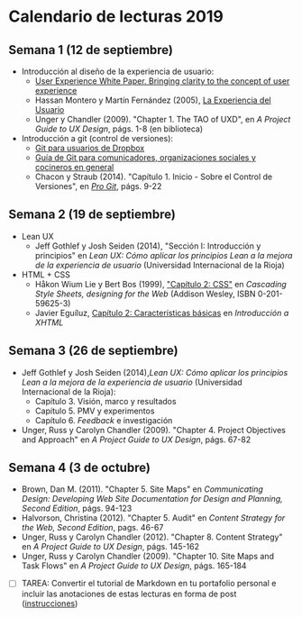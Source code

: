 # Calendario de lecturas 2019

## Semana 1 (12 de septiembre)

- Introducción al diseño de la experiencia de usuario:
    + [User Experience White Paper. Bringing clarity to the concept of user experience](https://www.allaboutux.org/files/UX-WhitePaper.pdf)
    + Hassan Montero y Martín Fernández (2005), [La Experiencia del Usuario](http://www.nosolousabilidad.com/articulos/experiencia_del_usuario.htm)
    + Unger y Chandler (2009). "Chapter 1. The TAO of UXD", en _A Project Guide to UX Design_, págs. 1-8 (en biblioteca)
- Introducción a git (control de versiones):
    + [Git para usuarios de Dropbox](git-para-usuarios-dropbox.html)
    + [Guía de Git para comunicadores, organizaciones sociales y cocineros en general](https://comunicacionabierta.net/2017/02/git-comunicadores-sociales/)
    + Chacon y Straub (2014). "Capítulo 1. Inicio - Sobre el Control de Versiones", en [_Pro Git_](https://git-scm.com/book/es/v2), págs. 9-22

## Semana 2 (19 de septiembre)

- Lean UX
    + Jeff Gothlef y Josh Seiden (2014), "Sección I: Introducción y principios" en _Lean UX: Cómo aplicar los principios Lean a la mejora de la experiencia de usuario_ (Universidad Internacional de la Rioja)
- HTML + CSS
    + Håkon Wium Lie y Bert Bos (1999), ["Capítulo 2: CSS"](http://www.spanish-translator-services.com/espanol/t/CSS.htm) en _Cascading Style Sheets, designing for the Web_ (Addison Wesley, ISBN 0-201-59625-3) 
    + Javier Eguíluz, [Capítulo 2: Características básicas](https://uniwebsidad.com/libros/xhtml/capitulo-2) en _Introducción a XHTML_

## Semana 3 (26 de septiembre)

- Jeff Gothlef y Josh Seiden (2014),_Lean UX: Cómo aplicar los principios Lean a la mejora de la experiencia de usuario_ (Universidad Internacional de la Rioja):
    + Capítulo 3. Visión, marco y resultados
    + Capítulo 5. PMV y experimentos
    + Capítulo 6. _Feedback_ e investigación
- Unger, Russ y Carolyn Chandler (2009). "Chapter 4. Project Objectives and Approach" en _A Project Guide to UX Design_, págs. 67-82

## Semana 4 (3 de octubre)

- Brown, Dan M. (2011). "Chapter 5. Site Maps" en _Communicating Design: Developing Web Site Documentation for Design and Planning, Second Edition_, págs. 94-123
- Halvorson, Christina (2012). "Chapter 5. Audit" en _Content Strategy for the Web, Second Edition_, pags. 46-67
- Unger, Russ y Carolyn Chandler (2012). "Chapter 8. Content Strategy" en _A Project Guide to UX Design_, págs. 145-162
- Unger, Russ y Carolyn Chandler (2009). "Chapter 10. Site Maps and Task Flows" en _A Project Guide to UX Design_, págs. 165-184

- [ ] TAREA: Convertir el tutorial de Markdown en tu portafolio personal e incluir las anotaciones de estas lecturas en forma de post ([instrucciones](tutorial-to-portfolio))

<!-- 

## Semana 5 (10 de octubre)

## Semana 6 (17 de octubre)

## Semana 7 (24 de octubre)

## Semana 8 (31 de octubre)

## Semana 9 (7 de noviembre)

## Semana 10 (14 de noviembre)

## Semana 11 (21 de noviembre)

## Semana 12 (28 de noviembre)

## Semana 13 (5 de diciembre)

## Semana 14 (12 de diciembre)

## Semana 15 (19 de diciembre) ? 
-->

<!-- 
0. Introducción: diseño de la experiencia de usuario y metodologías ágiles de desarrollo
1. Objetivos y enfoque del proyecto
2. Investigación de usuarios
3. Estrategia de contenido
4. Diseño y redacción para la web
5. Wireframes y prototipos
6. Producto Mínimo Viable y experimentos
7. Control de versiones y lenguajes de marcado 
-->